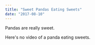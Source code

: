 ```yaml
---
title: "Sweet Pandas Eating Sweets"
date: "2017-08-10"
---
```


Pandas are really sweet.

Here's no video of a panda eating sweets.
